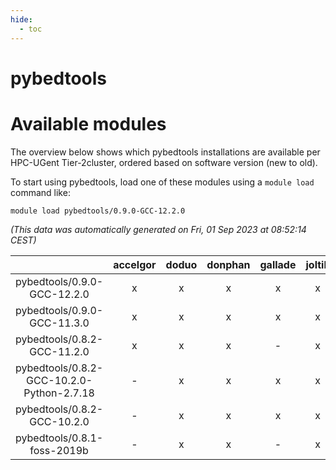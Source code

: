 ```yaml
---
hide:
  - toc
---
```


pybedtools
==========

# Available modules


The overview below shows which pybedtools installations are available per HPC-UGent Tier-2cluster, ordered based on software version (new to old).

To start using pybedtools, load one of these modules using a `module load` command like:

```shell
module load pybedtools/0.9.0-GCC-12.2.0
```

*(This data was automatically generated on Fri, 01 Sep 2023 at 08:52:14 CEST)*  

| |accelgor|doduo|donphan|gallade|joltik|skitty|swalot|victini|
| :---: | :---: | :---: | :---: | :---: | :---: | :---: | :---: | :---: |
|pybedtools/0.9.0-GCC-12.2.0|x|x|x|x|x|x|x|x|
|pybedtools/0.9.0-GCC-11.3.0|x|x|x|x|x|x|x|x|
|pybedtools/0.8.2-GCC-11.2.0|x|x|x|-|x|x|x|x|
|pybedtools/0.8.2-GCC-10.2.0-Python-2.7.18|-|x|x|x|x|x|x|x|
|pybedtools/0.8.2-GCC-10.2.0|-|x|x|x|x|x|x|x|
|pybedtools/0.8.1-foss-2019b|-|x|x|-|x|x|x|x|
